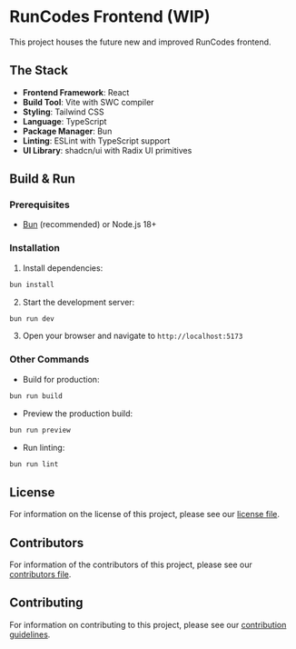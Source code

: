 # RunCodes Frontend (WIP)

This project houses the future new and improved RunCodes frontend.

## The Stack

- **Frontend Framework**: React
- **Build Tool**: Vite with SWC compiler
- **Styling**: Tailwind CSS
- **Language**: TypeScript
- **Package Manager**: Bun
- **Linting**: ESLint with TypeScript support
- **UI Library**: shadcn/ui with Radix UI primitives

## Build & Run

### Prerequisites
- [Bun](https://bun.sh/) (recommended) or Node.js 18+

### Installation

1. Install dependencies:
```bash
bun install
```

2. Start the development server:
```bash
bun run dev
```

3. Open your browser and navigate to `http://localhost:5173`

### Other Commands

- Build for production:
```bash
bun run build
```

- Preview the production build:
```bash
bun run preview
```

- Run linting:
```bash
bun run lint
```

## License

For information on the license of this project, please see our [license file](LICENSE).

## Contributors

For information of the contributors of this project, please see our [contributors file](CONTRIBUTORS.md).

## Contributing

For information on contributing to this project, please see our [contribution guidelines](CONTRIBUTING.md).
